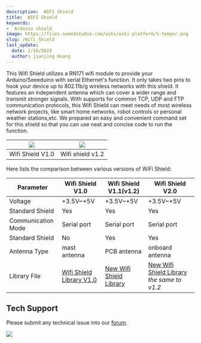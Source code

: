 ```yaml
---
description:  WIFI Shield
title:  WIFI Shield
keywords:
-  Arduino shield
image: https://files.seeedstudio.com/wiki/wiki-platform/S-tempor.png
slug: /Wifi_Shield
last_update:
  date: 2/16/2023
  author: jianjing Huang
---
```


<!-- ---
name: WIFI Shield
category: Discontinued
bzurl:
oldwikiname: WIFI_Shield
prodimagename:
bzprodimageurl: https://www.research.net/r/WIFI_Shield
sku:
tags:

--- -->

This Wifi Shield utilizes a RN171 wifi module to provide your Arduino/Seeeduino with serial Ethernet's function. It only takes two pins to hook your device up to 802.11b/g wireless networks with this shield. It features an independent antenna which can cover a wider range and transmit stronger signals. With supports for common TCP, UDP and FTP communication protocols, this Wifi Shield can meet needs of most wireless network projects, like smart home networks, robot controls or personal weather stations,etc. We prepared an easy and convenient command set for this shield so that you can use neat and concise code to run the function.

|![](https://files.seeedstudio.com/wiki/WIFI_Shield/img/Wifishield.jpg)|![](https://files.seeedstudio.com/wiki/WIFI_Shield/img/Wifishield_01.jpg)|
|---|---|
|Wifi Shield V1.0|Wifi shield v1.2|

Here lists the comparison between various versions of WiFi Shield:

| Parameter          | Wifi Shield V1.0                                                                                       | Wifi Shield V1.1(v1.2)                                                 | Wifi Shield V2.0                                                                          |
|--------------------|--------------------------------------------------------------------------------------------------------|------------------------------------------------------------------------|-------------------------------------------------------------------------------------------|
| Voltage            | +3.5V~+5V                                                                                              | +3.5V~+5V                                                              | +3.5V~+5V                                                                                 |
| Standard Shield    | Yes                                                                                                    | Yes                                                                    | Yes                                                                                       |
| Communication Mode | Serial port                                                                                            | Serial port                                                            | Serial port                                                                               |
| Standard Shield    | No                                                                                                     | Yes                                                                    | Yes                                                                                       |
| Antenna Type       | mast antenna                                                                                           | PCB antenna                                                            | onboard antenna                                                                           |
| Library File       | [Wifi Shield Library V1.0](https://files.seeedstudio.com/wiki/WIFI_Shield/res/WifiShield.zip) | [New Wifi Shield Library](https://github.com/Seeed-Studio/WiFi_Shield) | [New Wifi Shield Library](https://github.com/Seeed-Studio/WiFi_Shield) _the same to v1.2_ |

## Tech Support

Please submit any technical issue into our [forum](https://forum.seeedstudio.com/). <br />
<p style={{textAlign: 'center'}}><a href="https://www.seeedstudio.com/act-4.html?utm_source=wiki&utm_medium=wikibanner&utm_campaign=newproducts" target="_blank"><img src="https://files.seeedstudio.com/wiki/Wiki_Banner/new_product.jpg" /></a></p>
